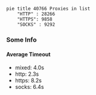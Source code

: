 
```mermaid
pie title 40766 Proxies in list
    "HTTP" : 28266
    "HTTPS": 9858
    "SOCKS" : 9292
```

### Some Info
#### Average Timeout

- mixed: 4.0s
- http: 2.3s
- https: 8.2s
- socks: 6.4s